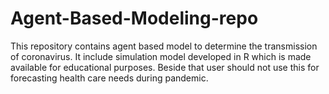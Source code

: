 # Agent-Based-Modeling-repo
This repository contains agent based model to determine the transmission of coronavirus. It include simulation model developed in R which is made available for educational purposes. Beside that user should not use this for forecasting health care needs during pandemic.


